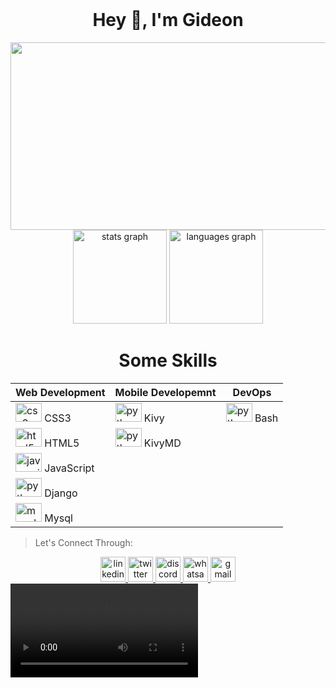 <br clear="both">

<h1 align="center">Hey 👋, I'm Gideon</h1>

<div align="center">
  <img height="300" width="600" src="https://media.giphy.com/media/PI3QGKFN6XZUCMMqJm/giphy.gif"/>
</div>

<div align="center" margin-top="100">
  <img src="https://github-readme-stats.vercel.app/api?hide_title=false&hide_rank=false&show_icons=true&include_all_commits=true&count_private=true&disable_animations=false&theme=dracula&locale=en&hide_border=false&username=gideon-kirui" height="150" alt="stats graph"  />
  <img src="https://github-readme-stats.vercel.app/api/top-langs?locale=en&hide_title=false&layout=compact&card_width=300&langs_count=5&theme=dracula&hide_border=false&username=gideon-kirui" height="150" alt="languages graph"/>
</div>

<div align="center">
<h1 align="center">Some Skills</h1>

  | Web Development | Mobile Developemnt | DevOps |
  | --------------- | ------------------ | ------ |
  | <img src="https://cdn.jsdelivr.net/gh/devicons/devicon/icons/css3/css3-original.svg" height="30" width="42" alt="css3 logo"  /> CSS3 | <img src="https://cdn.jsdelivr.net/gh/devicons/devicon/icons/python/python-original.svg" height="30" width="42" alt="python logo"  /> Kivy | <img src="https://cdn.jsdelivr.net/gh/devicons/devicon/icons/bash/bash-original.svg" height="30" width="42" alt="python logo"  /> Bash | 
  | <img src="https://cdn.jsdelivr.net/gh/devicons/devicon/icons/html5/html5-original.svg" height="30" width="42" alt="html5 logo"  /> HTML5 | <img src="https://cdn.jsdelivr.net/gh/devicons/devicon/icons/python/python-original.svg" height="30" width="42" alt="python logo"  /> KivyMD |  |
  | <img src="https://cdn.jsdelivr.net/gh/devicons/devicon/icons/javascript/javascript-original.svg" height="30" width="42" alt="javascript logo"  /> JavaScript |  |  |
  | <img src="https://cdn.jsdelivr.net/gh/devicons/devicon/icons/django/django-plain.svg" height="30" width="42" alt="python logo" /> Django |  |  |
  | <img src="https://cdn.jsdelivr.net/gh/devicons/devicon/icons/mysql/mysql-original.svg" height="30" width="42" alt="mysql logo"  /> Mysql |  |  |

</div>

> Let's Connect Through:
<div align="center">
  <a href="https://www.linkedin.com/" target="_blank">
    <img src="https://img.shields.io/static/v1?message=LinkedIn&logo=linkedin&label=&color=0044B4&logoColor=white&labelColor=&style=for-the-badge" height="40" alt="linkedin logo"  />
  </a>
  <a href="https://twitter.com/" target="_blank">
    <img src="https://img.shields.io/static/v1?message=Twitter&logo=twitter&label=&color=blue&logoColor=&labelColor=&style=for-the-badge" height="40" alt="twitter logo"  />
  </a>
  <a href="discordapp.com/users/" target="_blank">
    <img src="https://img.shields.io/static/v1?message=Discord&logo=discord&label=&color=7289DA&logoColor=white&labelColor=&style=for-the-badge" height="40" alt="discord logo"  />
  </a>
  <a href="https://www.youtube.com/" target="_blank">
    <img src="https://img.shields.io/static/v1?message=whatsapp&logo=whatsapp&label=&color=dark-green&logoColor=white&labelColor=&style=for-the-badge" height="40" alt="whatsapp logo"  />
  </a>
  <a href="mailto:mail2kirui" target="_blank">
    <img src="https://img.shields.io/static/v1?message=Gmail&logo=gmail&label=&color=FF4836&logoColor=white&labelColor=&style=for-the-badge" height="40" alt="gmail logo"  />
  </a>
</div>
<div>
  <video src="Screencast 2023-06-20 19:28:38.mp4" id="video" autoplay></video>
</div>
